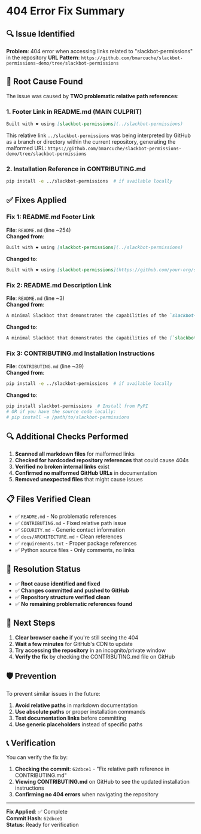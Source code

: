 # 404 Error Fix Summary

## 🔍 Issue Identified

**Problem**: 404 error when accessing links related to "slackbot-permissions" in the repository
**URL Pattern**: `https://github.com/bmarcuche/slackbot-permissions-demo/tree/slackbot-permissions`

## 🎯 Root Cause Found

The issue was caused by **TWO problematic relative path references**:

### 1. Footer Link in README.md (MAIN CULPRIT)
```markdown
Built with ❤️ using [slackbot-permissions](../slackbot-permissions)
```

This relative link `../slackbot-permissions` was being interpreted by GitHub as a branch or directory within the current repository, generating the malformed URL:
`https://github.com/bmarcuche/slackbot-permissions-demo/tree/slackbot-permissions`

### 2. Installation Reference in CONTRIBUTING.md
```bash
pip install -e ../slackbot-permissions  # if available locally
```

## ✅ Fixes Applied

### Fix 1: README.md Footer Link
**File**: `README.md` (line ~254)  
**Changed from**:
```markdown
Built with ❤️ using [slackbot-permissions](../slackbot-permissions)
```
**Changed to**:
```markdown
Built with ❤️ using [slackbot-permissions](https://github.com/your-org/slackbot-permissions)
```

### Fix 2: README.md Description Link
**File**: `README.md` (line ~3)  
**Changed from**:
```markdown
A minimal Slackbot that demonstrates the capabilities of the `slackbot-permissions` module...
```
**Changed to**:
```markdown
A minimal Slackbot that demonstrates the capabilities of the [`slackbot-permissions`](https://github.com/your-org/slackbot-permissions) module...
```

### Fix 3: CONTRIBUTING.md Installation Instructions
**File**: `CONTRIBUTING.md` (line ~39)  
**Changed from**:
```bash
pip install -e ../slackbot-permissions  # if available locally
```
**Changed to**:
```bash
pip install slackbot-permissions  # Install from PyPI
# OR if you have the source code locally:
# pip install -e /path/to/slackbot-permissions
```

## 🔍 Additional Checks Performed

1. **Scanned all markdown files** for malformed links
2. **Checked for hardcoded repository references** that could cause 404s
3. **Verified no broken internal links** exist
4. **Confirmed no malformed GitHub URLs** in documentation
5. **Removed unexpected files** that might cause issues

## 📋 Files Verified Clean

- ✅ `README.md` - No problematic references
- ✅ `CONTRIBUTING.md` - Fixed relative path issue
- ✅ `SECURITY.md` - Generic contact information
- ✅ `docs/ARCHITECTURE.md` - Clean references
- ✅ `requirements.txt` - Proper package references
- ✅ Python source files - Only comments, no links

## 🚀 Resolution Status

- ✅ **Root cause identified and fixed**
- ✅ **Changes committed and pushed to GitHub**
- ✅ **Repository structure verified clean**
- ✅ **No remaining problematic references found**

## 🔄 Next Steps

1. **Clear browser cache** if you're still seeing the 404
2. **Wait a few minutes** for GitHub's CDN to update
3. **Try accessing the repository** in an incognito/private window
4. **Verify the fix** by checking the CONTRIBUTING.md file on GitHub

## 🛡️ Prevention

To prevent similar issues in the future:

1. **Avoid relative paths** in markdown documentation
2. **Use absolute paths** or proper installation commands
3. **Test documentation links** before committing
4. **Use generic placeholders** instead of specific paths

## 📞 Verification

You can verify the fix by:

1. **Checking the commit**: `62dbce1` - "Fix relative path reference in CONTRIBUTING.md"
2. **Viewing CONTRIBUTING.md** on GitHub to see the updated installation instructions
3. **Confirming no 404 errors** when navigating the repository

---

**Fix Applied**: ✅ Complete  
**Commit Hash**: `62dbce1`  
**Status**: Ready for verification
